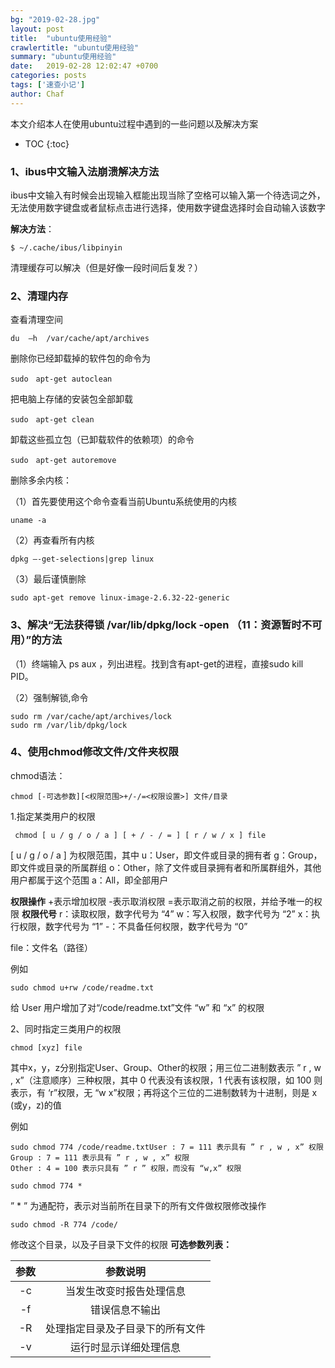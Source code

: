 ```yaml
---
bg: "2019-02-28.jpg"
layout: post
title:  "ubuntu使用经验"
crawlertitle: "ubuntu使用经验"
summary: "ubuntu使用经验"
date:   2019-02-28 12:02:47 +0700
categories: posts
tags: ['速查小记']
author: Chaf
---
```


本文介绍本人在使用ubuntu过程中遇到的一些问题以及解决方案

* TOC
{:toc}
### 1、ibus中文输入法崩溃解决方法

ibus中文输入有时候会出现输入框能出现当除了空格可以输入第一个待选词之外，无法使用数字键盘或者鼠标点击进行选择，使用数字键盘选择时会自动输入该数字

**解决方法**：

```shell
$ ~/.cache/ibus/libpinyin
```

清理缓存可以解决（但是好像一段时间后复发？）

### 2、清理内存

查看清理空间

```shell
du  –h  /var/cache/apt/archives
```

删除你已经卸载掉的软件包的命令为

```shell
sudo　apt-get autoclean
```

把电脑上存储的安装包全部卸载

```shell
sudo　apt-get clean
```

卸载这些孤立包（已卸载软件的依赖项）的命令

```shell
sudo　apt-get autoremove
```

删除多余内核：

（1）首先要使用这个命令查看当前Ubuntu系统使用的内核

```shell
uname -a
```

（2）再查看所有内核

```shell
dpkg –-get-selections|grep linux
```

（3）最后谨慎删除

```shell
sudo apt-get remove linux-image-2.6.32-22-generic
```

### 3、解决“无法获得锁 /var/lib/dpkg/lock -open （11：资源暂时不可用）”的方法

（1）终端输入 ps  aux ，列出进程。找到含有apt-get的进程，直接sudo kill PID。

（2）强制解锁,命令 

```shell
sudo rm /var/cache/apt/archives/lock
sudo rm /var/lib/dpkg/lock
```

### 4、使用chmod修改文件/文件夹权限

chmod语法：

```shell
chmod [-可选参数][<权限范围>+/-/=<权限设置>] 文件/目录
```

1.指定某类用户的权限

```shell
 chmod [ u / g / o / a ] [ + / - / = ] [ r / w / x ] file
```

[ u / g / o / a ] 为权限范围，其中
u：User，即文件或目录的拥有者
g：Group，即文件或目录的所属群组
o：Other，除了文件或目录拥有者和所属群组外，其他用户都属于这个范围
a：All，即全部用户

**权限操作**
+表示增加权限
-表示取消权限
=表示取消之前的权限，并给予唯一的权限
**权限代号**
r：读取权限，数字代号为 “4”
w：写入权限，数字代号为 “2”
x：执行权限，数字代号为 “1”
-：不具备任何权限，数字代号为 “0”

file：文件名（路径）

例如

    sudo chmod u+rw /code/readme.txt

给 User 用户增加了对“/code/readme.txt”文件 “w” 和 “x” 的权限

2、同时指定三类用户的权限

    chmod [xyz] file

其中x，y，z分别指定User、Group、Other的权限；用三位二进制数表示 ” r , w , x”（注意顺序）三种权限，其中 0 代表没有该权限，1 代表有该权限，如 100 则表示，有 ‘r”权限，无 “w x”权限；再将这个三位的二进制数转为十进制，则是 x (或y，z)的值

例如

    sudo chmod 774 /code/readme.txtUser : 7 = 111 表示具有 ” r , w , x” 权限
    Group : 7 = 111 表示具有 ” r , w , x” 权限
    Other : 4 = 100 表示只具有 ” r ” 权限，而没有 “w,x” 权限

    sudo chmod 774 *

” * ” 为通配符，表示对当前所在目录下的所有文件做权限修改操作

    sudo chmod -R 774 /code/

修改这个目录，以及子目录下文件的权限
**可选参数列表：**

| 参数 |             参数说明             |
| :--: | :------------------------------: |
|  -c  |     当发生改变时报告处理信息     |
|  -f  |          错误信息不输出          |
|  -R  | 处理指定目录及子目录下的所有文件 |
|  -v  |      运行时显示详细处理信息      |

​	


​	
​	
​	
